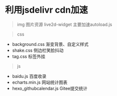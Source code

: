 # 利用jsdelivr cdn加速
> img 图片资源
> live2d-widget 主要加速autoload.js

> css
- background.css 渐变背景、自定义样式
- shake.css 侧边栏笑脸抖动
- tag.css 标签外挂

> js
- baidu.js 百度收录
- echarts.min.js 网站统计图表
- hexo_githubcalendar.js Gitee提交统计
